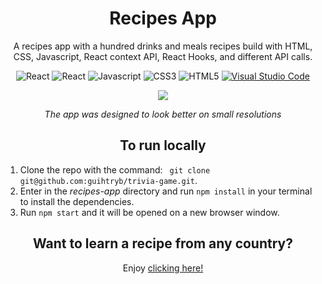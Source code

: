 <h1 align="center"> Recipes App </h1>
<p align="center"> A recipes app with a hundred  drinks and meals recipes build with HTML, CSS, Javascript, React context API, React Hooks, and different API calls. </p>
<div align="center">
 
![React](https://img.shields.io/badge/-React-000000?style=flat&logo=react)
![React](https://img.shields.io/badge/-React%20Hooks-222222?style=flat)
![Javascript](https://img.shields.io/badge/-JavaScript-151515?style=flat&logo=javascript)
![CSS3](https://img.shields.io/badge/-CSS-3E86B8?style=flat&logo=css3)
![HTML5](https://img.shields.io/badge/-HTML5-white?style=flat&logo=HTML5)
[![Visual Studio Code](https://img.shields.io/badge/-VSCode-111111?style=flat&logo=visual-studio-code&logoColor=007ACC)](https://github.com/microsoft/vscode)


  
<kbd>
<img src="src/assets/recipes.gif" />
</kbd>
</div>
<p align="center"><i>The app was designed to look better on small resolutions</i></p>

  <h2 align="center"> To run locally </h2>
  <ol>
  <li> Clone the repo with the command: <code> git clone git@github.com:guihtryb/trivia-game.git</code>.</li>
  <li> Enter in the <i>recipes-app</i> directory and run <code>npm install</code> in your terminal to install the dependencies.</li> 
  <li> Run <code>npm start</code> and it will be opened on a new browser window.</li> 
  </ol>
  
  <h2 align="center"> Want to learn a recipe from any country? </h2>
  <p align="center"> Enjoy <a href="guihtryb.github.io/recipes-app">clicking here!</a></p>
